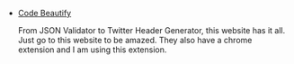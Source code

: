 - [Code Beautify](https://codebeautify.org/)

    From JSON Validator to Twitter Header Generator, this website has it all. Just go to this website to be amazed. They also have a chrome extension and I am using this extension.
